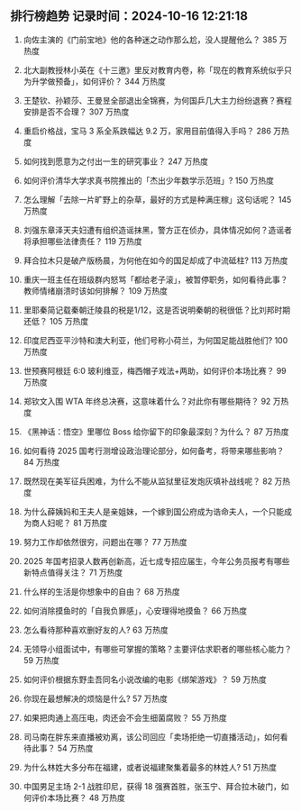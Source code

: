 
## 排行榜趋势 记录时间：2024-10-16 12:21:18
  
  1. 向佐主演的《门前宝地》他的各种迷之动作那么尬，没人提醒他么？ 385 万热度
    
  2. 北大副教授林小英在《十三邀》里反对教育内卷，称「现在的教育系统似乎只为升学做预备」，如何评价？ 344 万热度
    
  3. 王楚钦、孙颖莎、王曼昱全部退出全锦赛，为何国乒几大主力纷纷退赛？赛程安排是否不合理？ 307 万热度
    
  4. 重启价格战，宝马 3 系全系跌幅达 9.2 万，家用目前值得入手吗？ 286 万热度
    
  5. 如何找到愿意为之付出一生的研究事业？ 247 万热度
    
  6. 如何评价清华大学求真书院推出的「杰出少年数学示范班」? 150 万热度
    
  7. 怎么理解「去除一片旷野上的杂草，最好的方式是种满庄稼」这句话呢？ 145 万热度
    
  8. 刘强东章泽天夫妇遭有组织造谣抹黑，警方正在侦办，具体情况如何？造谣者将承担哪些法律责任？ 119 万热度
    
  9. 拜合拉木只是破产版杨晨，为何他在如今的国足却成了中流砥柱? 113 万热度
    
  10. 重庆一班主任在班级群内怒骂「都给老子滚」，被暂停职务，如何看待此事？教师情绪崩溃时该如何排解？ 109 万热度
    
  11. 里耶秦简记载秦朝迁陵县的税是1/12，这是否说明秦朝的税很低？比刘邦时期还低？ 105 万热度
    
  12. 印度尼西亚平沙特和澳大利亚，他们号称小荷兰，为何国足能战胜他们? 100 万热度
    
  13. 世预赛阿根廷 6:0 玻利维亚，梅西帽子戏法+两助，如何评价本场比赛？ 99 万热度
    
  14. 郑钦文入围 WTA 年终总决赛，这意味着什么？对此你有哪些期待？ 92 万热度
    
  15. 《黑神话：悟空》里哪位 Boss 给你留下的印象最深刻？为什么？ 87 万热度
    
  16. 如何看待 2025 国考行测增设政治理论部分，如何备考，将带来哪些影响？ 84 万热度
    
  17. 既然现在美军征兵困难，为什么不能从监狱里征发炮灰填补战线呢？ 82 万热度
    
  18. 为什么薛姨妈和王夫人是亲姐妹，一个嫁到国公府成为诰命夫人，一个只能成为商人妇呢？ 81 万热度
    
  19. 努力工作却依然很穷，问题出在哪？ 77 万热度
    
  20. 2025 年国考招录人数再创新高，近七成专招应届生，今年公务员报考有哪些新特点值得关注？ 71 万热度
    
  21. 什么样的生活是你想象中的自由？ 68 万热度
    
  22. 如何消除摸鱼时的「自我负罪感」，心安理得地摸鱼？ 66 万热度
    
  23. 怎么看待那种喜欢删好友的人? 63 万热度
    
  24. 无领导小组面试中，有哪些可掌握的策略？主要评估求职者的哪些核心能力？ 59 万热度
    
  25. 如何评价根据东野圭吾同名小说改编的电影《绑架游戏》？ 59 万热度
    
  26. 你现在最想解决的烦恼是什么? 57 万热度
    
  27. 如果把肉通上高压电，肉还会不会生细菌腐败？ 55 万热度
    
  28. 司马南在胖东来直播被劝离，该公司回应「卖场拒绝一切直播活动」，如何看待此事？ 54 万热度
    
  29. 为什么林姓大多分布在福建，或者说福建聚集着最多的林姓人? 51 万热度
    
  30. 中国男足主场 2-1 战胜印尼，获得 18 强赛首胜，张玉宁、拜合拉木破门，如何评价本场比赛？ 48 万热度
    